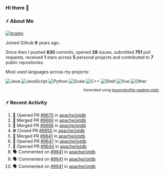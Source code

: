 ### Hi there 👋

### :zap: About Me

[![trophy](https://github-profile-trophy.vercel.app/?username=HTHou&theme=onedark)](https://github.com/ryo-ma/github-profile-trophy)
   
Joined Github **6** years ago.

Since then I pushed **830** commits, opened **28** issues, submitted **751** pull requests, received **1** stars across **5** personal projects and contributed to **7** public repositories.

Most used languages across my projects:

![Java](https://img.shields.io/static/v1?style=flat-square&label=%E2%A0%80&color=555&labelColor=%23b07219&message=Java%EF%B8%B194.4%25)
![JavaScript](https://img.shields.io/static/v1?style=flat-square&label=%E2%A0%80&color=555&labelColor=%23f1e05a&message=JavaScript%EF%B8%B11.4%25)
![Python](https://img.shields.io/static/v1?style=flat-square&label=%E2%A0%80&color=555&labelColor=%233572A5&message=Python%EF%B8%B10.7%25)
![Scala](https://img.shields.io/static/v1?style=flat-square&label=%E2%A0%80&color=555&labelColor=%23c22d40&message=Scala%EF%B8%B10.6%25)
![C++](https://img.shields.io/static/v1?style=flat-square&label=%E2%A0%80&color=555&labelColor=%23f34b7d&message=C%2B%2B%EF%B8%B10.6%25)
![Shell](https://img.shields.io/static/v1?style=flat-square&label=%E2%A0%80&color=555&labelColor=%2389e051&message=Shell%EF%B8%B10.4%25)
![Vue](https://img.shields.io/static/v1?style=flat-square&label=%E2%A0%80&color=555&labelColor=%2341b883&message=Vue%EF%B8%B10.3%25)
![Other](https://img.shields.io/static/v1?style=flat-square&label=%E2%A0%80&color=555&labelColor=%23ededed&message=Other%EF%B8%B11.2%25)

<p align="right"><sub>Generated using <a href="https://github.com/marketplace/actions/profile-readme-stats">teoxoy/profile-readme-stats</a></sub></p>


<!--![](https://github.com/HTHou/HTHou/blob/output/github-contribution-grid-snake.svg)-->

<!--![Haonan Hou's github stats](https://github-readme-stats.vercel.app/api?username=HTHou&count_private=true&show_icons=true&theme=onedark)-->

<!--![Haonan Hou's wakatime stats](https://github-readme-stats.vercel.app/api/wakatime?username=HTHou&layout=compact&theme=onedark)-->

<!--![Top Langs](https://github-readme-stats.vercel.app/api/top-langs/?username=HTHou&theme=onedark&layout=compact)-->

### :zap: Recent Activity
<!--START_SECTION:activity-->
1. 💪 Opened PR [#9675](https://github.com/apache/iotdb/pull/9675) in [apache/iotdb](https://github.com/apache/iotdb)
2. 🎉 Merged PR [#9669](https://github.com/apache/iotdb/pull/9669) in [apache/iotdb](https://github.com/apache/iotdb)
3. 🎉 Merged PR [#9668](https://github.com/apache/iotdb/pull/9668) in [apache/iotdb](https://github.com/apache/iotdb)
4. ❌ Closed PR [#9650](https://github.com/apache/iotdb/pull/9650) in [apache/iotdb](https://github.com/apache/iotdb)
5. 🎉 Merged PR [#9641](https://github.com/apache/iotdb/pull/9641) in [apache/iotdb](https://github.com/apache/iotdb)
6. 💪 Opened PR [#9647](https://github.com/apache/iotdb/pull/9647) in [apache/iotdb](https://github.com/apache/iotdb)
7. 💪 Opened PR [#9644](https://github.com/apache/iotdb/pull/9644) in [apache/iotdb](https://github.com/apache/iotdb)
8. 🗣 Commented on [#9641](https://github.com/apache/iotdb/issues/9641) in [apache/iotdb](https://github.com/apache/iotdb)
9. 🗣 Commented on [#9641](https://github.com/apache/iotdb/issues/9641) in [apache/iotdb](https://github.com/apache/iotdb)
10. 🗣 Commented on [#9641](https://github.com/apache/iotdb/issues/9641) in [apache/iotdb](https://github.com/apache/iotdb)
<!--END_SECTION:activity-->

<!--
**HTHou/HTHou** is a ✨ _special_ ✨ repository because its `README.md` (this file) appears on your GitHub profile.

Here are some ideas to get you started:

- 🔭 I’m currently working on ...
- 🌱 I’m currently learning ...
- 👯 I’m looking to collaborate on ...
- 🤔 I’m looking for help with ...
- 💬 Ask me about ...
- 📫 How to reach me: ...
- 😄 Pronouns: ...
- ⚡ Fun fact: ...
-->
